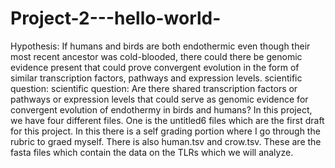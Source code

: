 # Project-2---hello-world-
Hypothesis: If humans and birds are both endothermic even though their most recent ancestor was cold-blooded, there could there be genomic evidence present that could prove convergent evolution in the form of similar transcription factors, pathways and expression levels.
scientific question: scientific question: Are there shared transcription factors or pathways or expression levels that could serve as genomic evidence for convergent evolution of endothermy in birds and humans?
In this project, we have four different files. One is the untitled6 files which are the first draft for this project. In this there is a self grading portion where I go through the rubric to graed myself. 
There is also human.tsv and crow.tsv. These are the fasta files which contain the data on the TLRs which we will analyze. 
